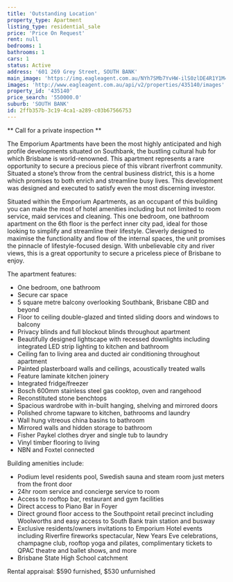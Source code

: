 ```yaml
---
title: 'Outstanding Location'
property_type: Apartment
listing_type: residential_sale
price: 'Price On Request'
rent: null
bedrooms: 1
bathrooms: 1
cars: 1
status: Active
address: '601 269 Grey Street, SOUTH BANK'
main_image: 'https://img.eagleagent.com.au/NYh7SMb7YvHW-ilS0zlDE4R1Y1M=/1280x854/smart/https://s3-us-west-2.amazonaws.com/eagleagent-orig/images/6820872/131099506-image-M.jpg'
images: 'http://www.eagleagent.com.au/api/v2/properties/435140/images'
property_id: '435140'
price_search: '550000.0'
suburb: 'SOUTH BANK'
id: 2ffb357b-3c19-4ca1-a289-c03b67566753
---
```

** Call for a private inspection **

The Emporium Apartments have been the most highly anticipated and high profile developments situated on Southbank, the bustling cultural hub for which Brisbane is world-renowned. This apartment represents a rare opportunity to secure a precious piece of this vibrant riverfront community. Situated a stone’s throw from the central business district, this is a home which promises to both enrich and streamline busy lives. This development was designed and executed to satisfy even the most discerning investor.

Situated within the Emporium Apartments, as an occupant of this building you can make the most of hotel amenities including but not limited to room service, maid services and cleaning. This one bedroom, one bathroom apartment on the 6th floor is the perfect inner city pad, ideal for those looking to simplify and streamline their lifestyle. Cleverly designed to maximise the functionality and flow of the internal spaces, the unit promises the pinnacle of lifestyle-focused design. With unbelievable city and river views, this is a great opportunity to secure a priceless piece of Brisbane to enjoy.

The apartment features:

*  One bedroom, one bathroom
*  Secure car space
*  5 square metre balcony overlooking Southbank, Brisbane CBD and beyond
*  Floor to ceiling double-glazed and tinted sliding doors and windows to balcony
*  Privacy blinds and full blockout blinds throughout apartment
*  Beautifully designed lightscape with recessed downlights including integrated LED strip lighting to kitchen and bathroom
*  Ceiling fan to living area and ducted air conditioning throughout apartment
*  Painted plasterboard walls and ceilings, acoustically treated walls
*  Feature laminate kitchen joinery
*  Integrated fridge/freezer
*  Bosch 600mm stainless steel gas cooktop, oven and rangehood
*  Reconstituted stone benchtops
*  Spacious wardrobe with in-built hanging, shelving and mirrored doors
*  Polished chrome tapware to kitchen, bathrooms and laundry
*  Wall hung vitreous china basins to bathroom
*  Mirrored walls and hidden storage to bathroom
*  Fisher Paykel clothes dryer and single tub to laundry
*  Vinyl timber flooring to living
*  NBN and Foxtel connected

Building amenities include:

*  Podium level residents pool, Swedish sauna and steam room just meters from the front door
*  24hr room service and concierge service to room
*  Access to rooftop bar, restaurant and gym facilities
*  Direct access to Piano Bar in Foyer
*  Direct ground floor access to the Southpoint retail precinct including Woolworths and easy access to South Bank train station and busway
*  Exclusive residents/owners invitations to Emporium Hotel events including Riverfire fireworks spectacular, New Years Eve celebrations, champagne club, rooftop yoga and pilates, complimentary tickets to QPAC theatre and ballet shows, and more
*  Brisbane State High School catchment

Rental appraisal: $590 furnished, $530 unfurnished